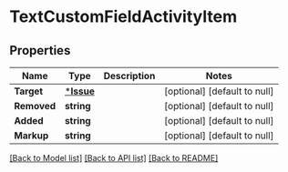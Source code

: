 # TextCustomFieldActivityItem

## Properties
Name | Type | Description | Notes
------------ | ------------- | ------------- | -------------
**Target** | [***Issue**](Issue.md) |  | [optional] [default to null]
**Removed** | **string** |  | [optional] [default to null]
**Added** | **string** |  | [optional] [default to null]
**Markup** | **string** |  | [optional] [default to null]

[[Back to Model list]](../README.md#documentation-for-models) [[Back to API list]](../README.md#documentation-for-api-endpoints) [[Back to README]](../README.md)

